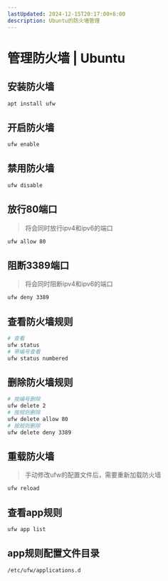 ```yaml
---
lastUpdated: 2024-12-15T20:17:00+8:00
description: Ubuntu的防火墙管理
---
```


# 管理防火墙 | Ubuntu

## 安装防火墙

```bash
apt install ufw
```

## 开启防火墙

```bash
ufw enable
```

## 禁用防火墙

```bash
ufw disable
```

## 放行80端口

> 将会同时放行ipv4和ipv6的端口

```bash
ufw allow 80
```

## 阻断3389端口

> 将会同时阻断ipv4和ipv6的端口

```bash
ufw deny 3389
```

## 查看防火墙规则

```bash
# 查看
ufw status
# 带编号查看
ufw status numbered
```

## 删除防火墙规则

```bash
# 按编号删除
ufw delete 2
# 按规则删除
ufw delete allow 80
# 按规则删除
ufw delete deny 3389
```

## 重载防火墙

> 手动修改ufw的配置文件后，需要重新加载防火墙

```bash
ufw reload
```

## 查看app规则

```bash
ufw app list
```

## app规则配置文件目录

`/etc/ufw/applications.d`
